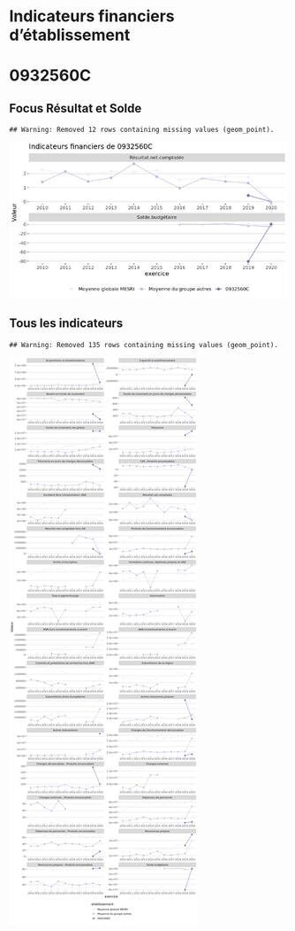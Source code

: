 Indicateurs financiers d’établissement
================

# 0932560C

## Focus Résultat et Solde

    ## Warning: Removed 12 rows containing missing values (geom_point).

![](0932560c_files/figure-gfm/etab.focus-1.png)<!-- -->

## Tous les indicateurs

    ## Warning: Removed 135 rows containing missing values (geom_point).

![](0932560c_files/figure-gfm/etab-1.png)<!-- -->
